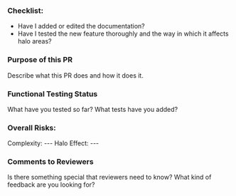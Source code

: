 ### Checklist:
- Have I added or edited the documentation?
- Have I tested the new feature thoroughly and the way in which it affects halo areas?

### Purpose of this PR
Describe what this PR does and how it does it.

### Functional Testing Status
What have you tested so far? What tests have you added?

### Overall Risks:
Complexity: ---
Halo Effect: ---

### Comments to Reviewers
Is there something special that reviewers need to know? What kind of feedback are you looking for?
